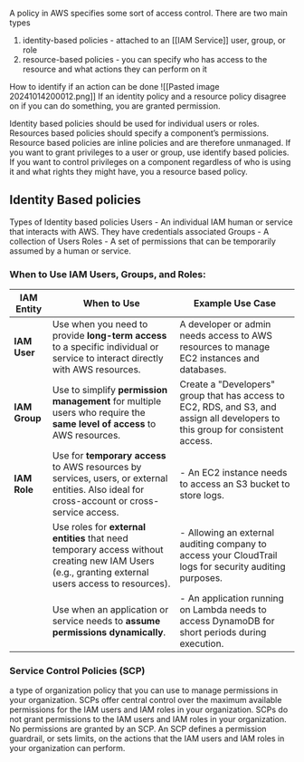 A policy in AWS specifies some sort of access control. There are two main types
1) identity-based policies - attached to an [[IAM Service]] user, group, or role
2) resource-based policies - you can specify who has access to the resource and what actions they can perform on it

How to identify if an action can be done
![[Pasted image 20241014200012.png]]
If an identity policy and a resource policy disagree on if you can do something, you are granted permission.

Identity based policies should be used for individual users or roles. Resources based policies should specify a component’s permissions. Resource based policies are inline policies and are therefore unmanaged. If you want to grant privileges to a user or group, use identify based policies. If you want to control privileges on a component regardless of who is using it and what rights they might have, you a resource based policy.
## Identity Based policies
Types of Identity based policies
Users - An individual IAM human or service that interacts with AWS. They have credentials associated
Groups - A collection of Users
Roles - A set of permissions that can be temporarily assumed by a human or service.

### **When to Use IAM Users, Groups, and Roles:**

| **IAM Entity** | **When to Use**                                                                                                                                    | **Example Use Case**                                                                                                            |
| -------------- | -------------------------------------------------------------------------------------------------------------------------------------------------- | ------------------------------------------------------------------------------------------------------------------------------- |
| **IAM User**   | Use when you need to provide **long-term access** to a specific individual or service to interact directly with AWS resources.                     | A developer or admin needs access to AWS resources to manage EC2 instances and databases.                                       |
| **IAM Group**  | Use to simplify **permission management** for multiple users who require the **same level of access** to AWS resources.                            | Create a "Developers" group that has access to EC2, RDS, and S3, and assign all developers to this group for consistent access. |
| **IAM Role**   | Use for **temporary access** to AWS resources by services, users, or external entities. Also ideal for cross-account or cross-service access.      | - An EC2 instance needs to access an S3 bucket to store logs.                                                                   |
|                | Use roles for **external entities** that need temporary access without creating new IAM Users (e.g., granting external users access to resources). | - Allowing an external auditing company to access your CloudTrail logs for security auditing purposes.                          |
|                | Use when an application or service needs to **assume permissions dynamically**.                                                                    | - An application running on Lambda needs to access DynamoDB for short periods during execution.                                 |
### Service Control Policies (SCP)
a type of organization policy that you can use to manage permissions in your organization. SCPs offer central control over the maximum available permissions for the IAM users and IAM roles in your organization.
SCPs do not grant permissions to the IAM users and IAM roles in your organization. No permissions are granted by an SCP. An SCP defines a permission guardrail, or sets limits, on the actions that the IAM users and IAM roles in your organization can perform.

